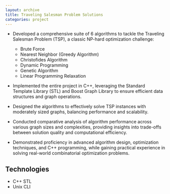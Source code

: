 ```yaml
---
layout: archive
title: Traveling Salesman Problem Solutions
categories: project
---
```


- Developed a comprehensive suite of 6 algorithms to tackle the Traveling Salesman Problem (TSP), a classic NP-hard optimization challenge:

    - Brute Force
    - Nearest Neighbor (Greedy Algorithm)
    - Christofides Algorithm
    - Dynamic Programming
    - Genetic Algorithm
    - Linear Programming Relaxation

- Implemented the entire project in C++, leveraging the Standard Template Library (STL) and Boost Graph Library to ensure efficient data structures and graph operations.
- Designed the algorithms to effectively solve TSP instances with moderately sized graphs, balancing performance and scalability.
- Conducted comparative analysis of algorithm performance across various graph sizes and complexities, providing insights into trade-offs between solution quality and computational efficiency.
- Demonstrated proficiency in advanced algorithm design, optimization techniques, and C++ programming, while gaining practical experience in solving real-world combinatorial optimization problems.

## Technologies
- C++ STL
- Unix CLI
